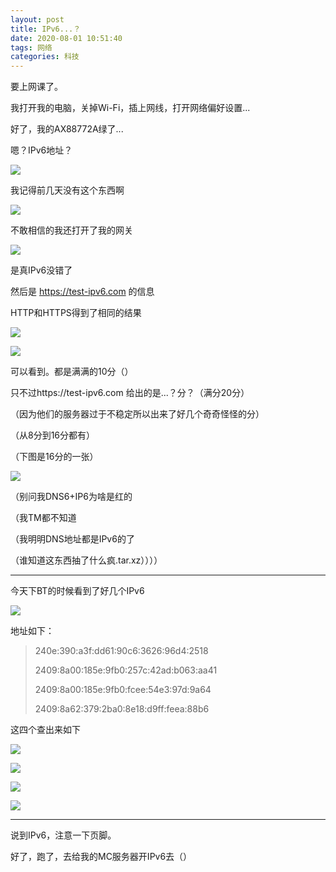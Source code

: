```yaml
---
layout: post
title: IPv6...？
date: 2020-08-01 10:51:40
tags: 网络
categories: 科技
---
```


要上网课了。

我打开我的电脑，关掉Wi-Fi，插上网线，打开网络偏好设置...

好了，我的AX88772A绿了...

嗯？IPv6地址？

![](https://pic.edenjohnson.cyou/images/PicGoBed/images/20200801105956.png)

我记得前几天没有这个东西啊

![](https://pic.edenjohnson.cyou/images/PicGoBed/images/20200801111045.png)

不敢相信的我还打开了我的网关

![](https://pic.edenjohnson.cyou/images/PicGoBed/images/20200801162321.png)

是真IPv6没错了

然后是 https://test-ipv6.com 的信息

HTTP和HTTPS得到了相同的结果

![](https://pic.edenjohnson.cyou/images/PicGoBed/images/20200802195753.png)

![](https://pic.edenjohnson.cyou/images/PicGoBed/images/20200802200645.png)

可以看到。都是满满的10分（）

只不过https://test-ipv6.com 给出的是...？分？（满分20分）

（因为他们的服务器过于不稳定所以出来了好几个奇奇怪怪的分）

（从8分到16分都有）

（下图是16分的一张）

![](https://pic.edenjohnson.cyou/images/PicGoBed/images/20200802201728.png)

（别问我DNS6+IP6为啥是红的

（我TM都不知道

（我明明DNS地址都是IPv6的了

（谁知道这东西抽了什么疯.tar.xz））））

---

今天下BT的时候看到了好几个IPv6

![](https://pic.edenjohnson.cyou/images/PicGoBed/images/20200802204454.png)

地址如下：

> 240e:390:a3f:dd61:90c6:3626:96d4:2518
>
> 2409:8a00:185e:9fb0:257c:42ad:b063:aa41
>
> 2409:8a00:185e:9fb0:fcee:54e3:97d:9a64
>
> 2409:8a62:379:2ba0:8e18:d9ff:feea:88b6

这四个查出来如下

![](https://pic.edenjohnson.cyou/images/PicGoBed/images/20200802204646.png)

![](https://pic.edenjohnson.cyou/images/PicGoBed/images/20200802204621.png)

![](https://pic.edenjohnson.cyou/images/PicGoBed/images/20200802204704.png)

![](https://pic.edenjohnson.cyou/images/PicGoBed/images/20200802204728.png)

---

说到IPv6，注意一下页脚。

好了，跑了，去给我的<!-- 科学方式-->MC服务器开IPv6去（）

